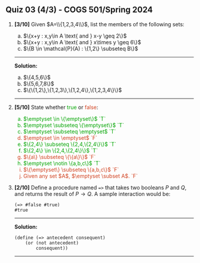 <style>
.green {
    color: #00a400;
    }
.red {
    color: #d14220;
    }
</style>

Quiz 03 (4/3) - COGS 501/Spring 2024
------------------------------------

1. **[3/10]** Given $A=\\{1,2,3,4\\}$, list the members of the following sets: 

   <ol type='a'>
        <li>$\{x+y : x,y\in A \text{ and } x-y \geq 2\}$ </li>
        <li>$\{x+y : x,y\in A \text{ and } x\times y \geq 6\}$</li>
        <li>$\{B \in \mathcal{P}(A) : \{1,2\} \subseteq B\}$</li>
   </ol>

   ---

   **Solution:**

   <ol type='a'>
   <li>$\{4,5,6\}$ </li>
   <li>$\{5,6,7,8\}$</li>
   <li>$\{\{1,2\},\{1,2,3\},\{1,2,4\},\{1,2,3,4\}\}$</li>
   </ol>


   ---

1. **[5/10]** State whether <span class=green>true</span> or <span class=red>false</span>:


    <ol type='a'>
        <li class=green>$\emptyset \in \{\emptyset\}$ `T`</li>
        <li class=green>$\emptyset \subseteq \{\emptyset\}$ `T`</li>
        <li class=green>$\emptyset \subseteq \emptyset$ `T`</li>
        <li class=red>$\emptyset \in \emptyset$ `F`</li>
        <li class=green>$\{2,4\} \subseteq \{2,4,\{2,4\}\}$ `T`</li>
        <li class=green>$\{2,4\} \in \{2,4,\{2,4\}\}$ `T`</li>
        <li class=red>$\{a\} \subseteq \{\{a\}\}$ `F`</li>
        <li class=green>$\emptyset \notin \{a,b,c\}$ `T`</li>
        <li class=red>$\{\emptyset\} \subseteq \{a,b,c\}$ `F`</li>
        <li class=red>Given any set $A$, $\emptyset \subset A$. `F`</li>
    </ol>

1. **[2/10]** Define a procedure named `=>` that takes two booleans $P$ and $Q$, and returns
   the result of $P\rightarrow Q$. A sample interaction would be:

    ```racket
    (=> #false #true)
    #true
    ```

    ---

    **Solution:**

    ```racket
    (define (=> antecedent consequent)
        (or (not antecedent)
            consequent))
    ```

    ---
